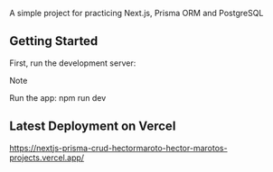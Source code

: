 
A simple project for practicing Next.js, Prisma ORM and PostgreSQL

## Getting Started

First, run the development server:

> [!NOTE]
> Run the app: npm run dev


## Latest Deployment on Vercel
https://nextjs-prisma-crud-hectormaroto-hector-marotos-projects.vercel.app/
